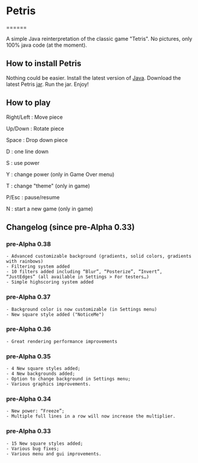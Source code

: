 # Petris
======

A simple Java reinterpretation of the classic game "Tetris". No pictures, only 100% java code (at the moment).

## How to install Petris

Nothing could be easier. Install the latest version of [Java]. Download the latest Petris [jar]. Run the jar. Enjoy!

## How to play

Right/Left : Move piece

Up/Down : Rotate piece

Space : Drop down piece

D : one line down

S : use power

Y : change power (only in Game Over menu)

T : change "theme" (only in game)

P/Esc : pause/resume

N : start a new game (only in game)

## Changelog (since pre-Alpha 0.33)

### pre-Alpha 0.38

	- Advanced customizable background (gradients, solid colors, gradients with rainbows)
	- Filtering system added
	- 10 filters added including “Blur”, “Posterize”, “Invert”, “JustEdges” (all available in Settings > For testers…)
	- Simple highscoring system added

### pre-Alpha 0.37

	- Background color is now customizable (in Settings menu)
	- New square style added ("NoticeMe")

### pre-Alpha 0.36

	- Great rendering performance improvements

### pre-Alpha 0.35

	- 4 New square styles added;
	- 4 New backgrounds added;
	- Option to change background in Settings menu;
	- Various graphics improvements.

### pre-Alpha 0.34

	- New power: “Freeze”;
	- Multiple full lines in a row will now increase the multiplier.

### pre-Alpha 0.33
	
	- 15 New square styles added;
	- Various bug fixes;
	- Various menu and gui improvements.


[Java]: https://www.java.com/it/download/


[jar]: https://github.com/ParsleyJ/Petris/blob/master/jars/Petris-preAlpha038.jar?raw=true


